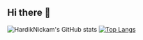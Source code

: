 ## Hi there 👋

<!--
**HardikNickam/HardikNickam** is a ✨ _special_ ✨ repository because its `README.md` (this file) appears on your GitHub profile.

Here are some ideas to get you started:

- 🔭 I’m currently working on ...
- 🌱 I’m currently learning ...
- 👯 I’m looking to collaborate on ...
- 🤔 I’m looking for help with ...
- 💬 Ask me about ...
- 📫 How to reach me: ...
- 😄 Pronouns: ...
- ⚡ Fun fact: ...
-->
![HardikNickam's GitHub stats](https://github-readme-stats.vercel.app/api?username=HardikNickam&show_icons=true&theme=transparent)
[![Top Langs](https://github-readme-stats.vercel.app/api/top-langs/?username=HardikNickam&layout=donut)](https://github.com/HardikNickam/github-readme-stats)
